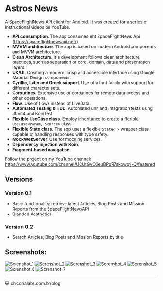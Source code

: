 # Astros News

A SpaceFlightNews API client for Android. It was created for a series of instructional videos on YouTube.

- **API consumption**. The app consumes eht SpaceFlightNews Api (https://spaceflightnewsapi.net/).
- **MVVM architecture**. The app is based on modern Android components and MVVM architecture.
- **Clean Architecture**. It's development follows clean architecture practices, such as separation of core, domain, data and presentation layers.
- **UX/UI**. Creating a modern, crisp and accessible interface using Google Material Design components.
- **Cyrillic, Latin and Greek support**. Use of a font family with support for different character sets.
- **Coroutines**. Extensive use of coroutines for remote data access and other operations.
- **Flow**. Use of flows instead of LiveData.
- **Automated Testing & TDD**. Automated unit and integration tests using JUnit4 and KoinTest.
- **Flexible UseCase class**. Employ inheritance to create a flexible `UseCase<Param, Source>` class.
- **Flexible State class**. The app uses a flexible `State<T>` wrapper class capable of handling responses with type safety.
- **MockWebServer**. Use for mocking services.
- **Dependency injection with Koin**.
- **Fragment-based navigation**.

Follow the project on my YouTube channel: https://www.youtube.com/channel/UCUtGvO3euBPoR7skowqtj-Q/featured

## Versions
### Version 0.1
- Basic functionality: retrieve latest Articles, Blog Posts and Mission Reports from the SpaceFlightNewsAPI
- Branded Aesthetics

### Version 0.2
- Search Articles, Blog Posts and Mission Reports by title

## Screenshots:

![Screnshot_1](https://github.com/MatheusVict/AstrosNews/assets/103688000/6eecab2b-2aef-4b3a-a815-b3b0f38340f3)
![Screnshot_2](https://github.com/MatheusVict/AstrosNews/assets/103688000/36be1910-108e-434c-ae71-510e257eade8)
![Screnshot_3](https://github.com/MatheusVict/AstrosNews/assets/103688000/6d8caab6-aad8-48d9-8d17-39d0ef6805f4)
![Screnshot_4](https://github.com/MatheusVict/AstrosNews/assets/103688000/581aa723-ab9f-464b-8035-353785363f1e)
![Screnshot_5](https://github.com/MatheusVict/AstrosNews/assets/103688000/908919a5-ed97-4eed-8383-b8b044f9a4ef)
![Screnshot_6](https://github.com/MatheusVict/AstrosNews/assets/103688000/d026fc48-ef19-408c-93e1-d9f45533e206)
![Screnshot_7](https://github.com/MatheusVict/AstrosNews/assets/103688000/5973b43c-4405-431a-90bc-8be26efb76cc)

****
:computer: chicorialabs.com.br/blog